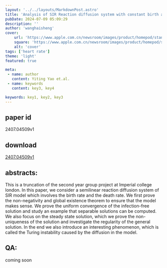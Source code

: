 ```yaml
---
layout: '../../layouts/MarkdownPost.astro'
title: 'Analysis of SIR Reaction diffusion system with constant birth and death rate'
pubDate: 2024-07-09 05:09:29
description: ''
author: 'wanghaisheng'
cover:
    url: 'https://www.apple.com.cn/newsroom/images/product/homepod/standard/Apple-HomePod-hero-230118_big.jpg.large_2x.jpg'
    square: 'https://www.apple.com.cn/newsroom/images/product/homepod/standard/Apple-HomePod-hero-230118_big.jpg.large_2x.jpg'
    alt: 'cover'
tags: ['heart rate'] 
theme: 'light'
featured: true

meta:
 - name: author
   content: Yiting Yao et.al.
 - name: keywords
   content: key3, key4

keywords: key1, key2, key3
---
```


## paper id
2407.04509v1
## download
[2407.04509v1](http://arxiv.org/abs/2407.04509v1)
## abstracts:
This is a truncation of the second year group project at Imperial college london. In this paper, we consider a semilinear reaction diffusion system of SIR model which involves the birth rate and the death rate. We first prove the non-negativity and global existence theorem to ensure that the model makes sense. We prove the uniform convergence of the infection-free solution and study an example that separable solutions can be computed. We also focus on the steady state solution, which we prove the non-uniqueness of the solution and investigate the regularity of the general solution. In the end we also introduce an interesting phenomenon, which is called the Turing instability caused by the diffusion in the model.
## QA:
coming soon
